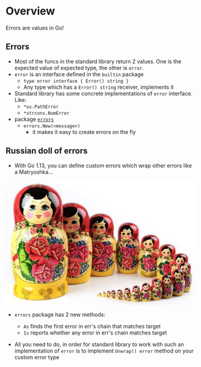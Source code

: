 # Overview

Errors are values in Go!

## Errors

- Most of the funcs in the standard library return 2 values. One is the expected value of expected type, the other is `error`.
- `error` is an interface defined in the `builtin` package
  - `type error interface { Error() string }`
  - Any type which has a `Error() string` receiver, implements it
- Standard library has some concrete implementations of `error` interface. Like:
  - `*os.PathError`
  - `*strconv.NumError`
- package [`errors`](https://golang.org/pkg/errors/)
  - `errors.New(<message>)`
    - it makes it easy to create errors on the fly

## Russian doll of errors

- With Go 1.13, you can define custom errors which wrap other errors like a Matryoshka...

![Matryoshka](assets/matryoshka.jpg)

- `errors` package has 2 new methods:
  - `As` finds the first error in err's chain that matches target
  - `Is` reports whether any error in err's chain matches target

- All you need to do, in order for standard library to work with such an implementation of `error` is to implement `Unwrap() error` method on your custom error type
